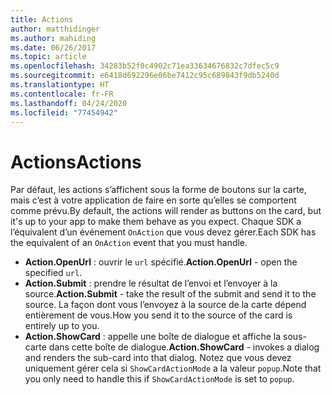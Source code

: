```yaml
---
title: Actions
author: matthidinger
ms.author: mahiding
ms.date: 06/26/2017
ms.topic: article
ms.openlocfilehash: 34283b52f0c4902c71ea33634676832c7dfec5c9
ms.sourcegitcommit: e6418d692296e06be7412c95c689843f9db5240d
ms.translationtype: HT
ms.contentlocale: fr-FR
ms.lasthandoff: 04/24/2020
ms.locfileid: "77454942"
---
```

# <a name="actions"></a><span data-ttu-id="e0e4d-102">Actions</span><span class="sxs-lookup"><span data-stu-id="e0e4d-102">Actions</span></span>

<span data-ttu-id="e0e4d-103">Par défaut, les actions s’affichent sous la forme de boutons sur la carte, mais c’est à votre application de faire en sorte qu’elles se comportent comme prévu.</span><span class="sxs-lookup"><span data-stu-id="e0e4d-103">By default, the actions will render as buttons on the card, but it's up to your app to make them behave as you expect.</span></span> <span data-ttu-id="e0e4d-104">Chaque SDK a l’équivalent d’un événement `OnAction` que vous devez gérer.</span><span class="sxs-lookup"><span data-stu-id="e0e4d-104">Each SDK has the equivalent of an `OnAction` event that you must handle.</span></span>

* <span data-ttu-id="e0e4d-105">**Action.OpenUrl** : ouvrir le `url` spécifié.</span><span class="sxs-lookup"><span data-stu-id="e0e4d-105">**Action.OpenUrl** - open the specified `url`.</span></span>  
* <span data-ttu-id="e0e4d-106">**Action.Submit** : prendre le résultat de l’envoi et l’envoyer à la source.</span><span class="sxs-lookup"><span data-stu-id="e0e4d-106">**Action.Submit** - take the result of the submit and send it to the source.</span></span> <span data-ttu-id="e0e4d-107">La façon dont vous l’envoyez à la source de la carte dépend entièrement de vous.</span><span class="sxs-lookup"><span data-stu-id="e0e4d-107">How you send it to the source of the card is entirely up to you.</span></span>
* <span data-ttu-id="e0e4d-108">**Action.ShowCard** : appelle une boîte de dialogue et affiche la sous-carte dans cette boîte de dialogue.</span><span class="sxs-lookup"><span data-stu-id="e0e4d-108">**Action.ShowCard** - invokes a dialog and renders the sub-card into that dialog.</span></span> <span data-ttu-id="e0e4d-109">Notez que vous devez uniquement gérer cela si `ShowCardActionMode` a la valeur `popup`.</span><span class="sxs-lookup"><span data-stu-id="e0e4d-109">Note that you only need to handle this if `ShowCardActionMode` is set to `popup`.</span></span>